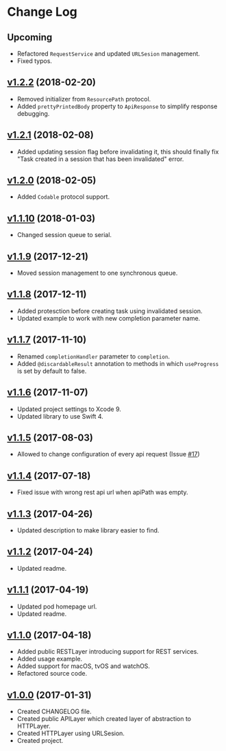 # Change Log

## Upcoming
- Refactored `RequestService` and updated `URLSesion` management.
- Fixed typos.

## [v1.2.2](https://github.com/xsolve-pl/swift-api/tree/1.2.2) (2018-02-20)
- Removed initializer from `ResourcePath` protocol.
- Added `prettyPrintedBody` property to `ApiResponse` to simplify response debugging.

## [v1.2.1](https://github.com/xsolve-pl/swift-api/tree/1.2.1) (2018-02-08)
- Added updating session flag before invalidating it, this should finally fix "Task created in a session that has been invalidated" error.

## [v1.2.0](https://github.com/xsolve-pl/swift-api/tree/1.2.0) (2018-02-05)
- Added `Codable` protocol support.

## [v1.1.10](https://github.com/xsolve-pl/swift-api/tree/1.1.10) (2018-01-03)
- Changed session queue to serial.

## [v1.1.9](https://github.com/xsolve-pl/swift-api/tree/1.1.9) (2017-12-21)
- Moved session management to one synchronous queue.

## [v1.1.8](https://github.com/xsolve-pl/swift-api/tree/1.1.8) (2017-12-11)
- Added protesction before creating task using invalidated session.
- Updated example to work with new completion parameter name.

## [v1.1.7](https://github.com/xsolve-pl/swift-api/tree/1.1.7) (2017-11-10)
- Renamed `completionHandler` parameter to `completion`.
- Added `@discardableResult` annotation to methods in which `useProgress` is set by default to false.

## [v1.1.6](https://github.com/xsolve-pl/swift-api/tree/1.1.6) (2017-11-07)
- Updated project settings to Xcode 9.
- Updated library to use Swift 4.

## [v1.1.5](https://github.com/xsolve-pl/swift-api/tree/1.1.5) (2017-08-03)
- Allowed to change configuration of every api request (Issue [#17](https://github.com/xsolve-pl/swift-api/issues/17))

## [v1.1.4](https://github.com/xsolve-pl/swift-api/tree/1.1.4) (2017-07-18)
- Fixed issue with wrong rest api url when apiPath was empty.

## [v1.1.3](https://github.com/xsolve-pl/swift-api/tree/1.1.3) (2017-04-26)
- Updated description to make library easier to find.

## [v1.1.2](https://github.com/xsolve-pl/swift-api/tree/1.1.2) (2017-04-24)
- Updated readme.

## [v1.1.1](https://github.com/xsolve-pl/swift-api/tree/1.1.1) (2017-04-19)
  - Updated pod homepage url.
  - Updated readme.

## [v1.1.0](https://github.com/xsolve-pl/swift-api/tree/1.1.0) (2017-04-18)
  - Added public RESTLayer introducing support for REST services.
  - Added usage example.
  - Added support for macOS, tvOS and watchOS.
  - Refactored source code.

## [v1.0.0](https://github.com/xsolve-pl/swift-api/tree/1.0.0) (2017-01-31)
  - Created CHANGELOG file.
  - Created public APILayer which created layer of abstraction to HTTPLayer.
  - Created HTTPLayer using URLSesion.
  - Created project.
